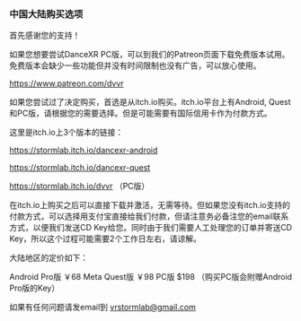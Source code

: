 ### 中国大陆购买选项

首先感谢您的支持！

如果您想要尝试DanceXR PC版，可以到我们的Patreon页面下载免费版本试用。免费版本会缺少一些功能但并没有时间限制也没有广告，可以放心使用。

https://www.patreon.com/dvvr


如果您尝试过了决定购买，首选是从itch.io购买。itch.io平台上有Android, Quest和PC版，请根据您的需要选择。但是可能需要有国际信用卡作为付款方式。

这里是itch.io上3个版本的链接：

https://stormlab.itch.io/dancexr-android

https://stormlab.itch.io/dancexr-quest

https://stormlab.itch.io/dvvr （PC版）


在itch.io上购买之后可以直接下载并激活，无需等待。但如果您没有itch.io支持的付款方式，可以选择用支付宝直接给我们付款，但请注意务必备注您的email联系方式，以便我们发送CD Key给您。同时由于我们需要人工处理您的订单并寄送CD Key，所以这个过程可能需要2个工作日左右，请谅解。

大陆地区的定价如下：

Android Pro版 ￥68
Meta Quest版 ￥98
PC版 $198 （购买PC版会附赠Android Pro版的Key）

如果有任何问题请发email到 vrstormlab@gmail.com
